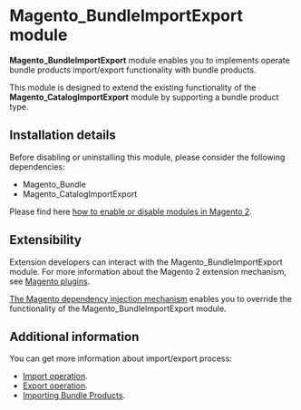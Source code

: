# Magento_BundleImportExport module

**Magento_BundleImportExport** module enables you to implements operate bundle products import/export functionality with bundle products.

This module is designed to extend the existing functionality of the **Magento_CatalogImportExport** module by supporting a bundle product type.

## Installation details

Before disabling or uninstalling this module, please consider the following dependencies:

- Magento_Bundle
- Magento_CatalogImportExport

Please find here [how to enable or disable modules in Magento 2](https://devdocs.magento.com/guides/v2.4/install-gde/install/cli/install-cli-subcommands-enable.html).

## Extensibility

Extension developers can interact with the Magento_BundleImportExport module. For more information about the Magento 2 extension mechanism, see [Magento plugins](https://devdocs.magento.com/guides/v2.4/extension-dev-guide/plugins.html).

[The Magento dependency injection mechanism](https://devdocs.magento.com/guides/v2.4/extension-dev-guide/depend-inj.html) enables you to override the functionality of the Magento_BundleImportExport module.

## Additional information

You can get more information about import/export process: 
- [Import operation](https://docs.magento.com/user-guide/system/data-import.html).
- [Export operation](https://docs.magento.com/user-guide/system/data-export.html).
- [Importing Bundle Products](https://docs.magento.com/user-guide/system/data-transfer-bundle-products.html).
